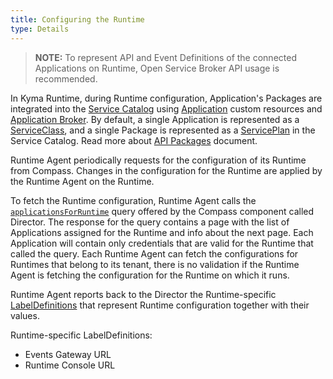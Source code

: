 ```yaml
---
title: Configuring the Runtime
type: Details
---
```


> **NOTE:** To represent API and Event Definitions of the connected Applications on Runtime, Open Service Broker API usage is recommended.

In Kyma Runtime, during Runtime configuration, Application's Packages are integrated into the [Service Catalog](components/service-catalog) using [Application](components/application-connector#custom-resource-application) custom resources and [Application Broker](components/application-connector#architecture-application-broker). By default, a single Application is represented as a [ServiceClass](components/service-catalog/#architecture-resources), and a single Package is represented as a [ServicePlan](components/service-catalog/#architecture-resources) in the Service Catalog. Read more about [API Packages](https://github.com/kyma-incubator/compass/blob/master/docs/compass/03-packages-api.md) document.

Runtime Agent periodically requests for the configuration of its Runtime from Compass. Changes in the configuration for the Runtime are applied by the Runtime Agent on the Runtime.

To fetch the Runtime configuration, Runtime Agent calls the [`applicationsForRuntime`](https://github.com/kyma-incubator/compass/blob/master/components/director/pkg/graphql/schema.graphql) query offered by the Compass component called Director. The response for the query contains a page with the list of Applications assigned for the Runtime and info about the next page. Each Application will contain only credentials that are valid for the Runtime that called the query. Each Runtime Agent can fetch the configurations for Runtimes that belong to its tenant, there is no validation if the Runtime Agent is fetching the configuration for the Runtime on which it runs.

Runtime Agent reports back to the Director the Runtime-specific [LabelDefinitions](https://github.com/kyma-incubator/compass/blob/master/docs/compass/03-02-labels.md#labeldefinitions) that represent Runtime configuration together with their values.

Runtime-specific LabelDefinitions:

- Events Gateway URL
- Runtime Console URL
